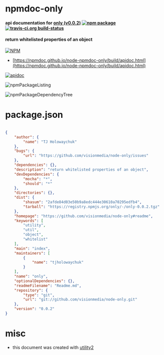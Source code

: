 # npmdoc-only

#### api documentation for  [only (v0.0.2)](https://github.com/visionmedia/node-only#readme)  [![npm package](https://img.shields.io/npm/v/npmdoc-only.svg?style=flat-square)](https://www.npmjs.org/package/npmdoc-only) [![travis-ci.org build-status](https://api.travis-ci.org/npmdoc/node-npmdoc-only.svg)](https://travis-ci.org/npmdoc/node-npmdoc-only)

#### return whitelisted properties of an object

[![NPM](https://nodei.co/npm/only.png?downloads=true&downloadRank=true&stars=true)](https://www.npmjs.com/package/only)

- [https://npmdoc.github.io/node-npmdoc-only/build/apidoc.html](https://npmdoc.github.io/node-npmdoc-only/build/apidoc.html)

[![apidoc](https://npmdoc.github.io/node-npmdoc-only/build/screenCapture.buildCi.browser.%252Ftmp%252Fbuild%252Fapidoc.html.png)](https://npmdoc.github.io/node-npmdoc-only/build/apidoc.html)

![npmPackageListing](https://npmdoc.github.io/node-npmdoc-only/build/screenCapture.npmPackageListing.svg)

![npmPackageDependencyTree](https://npmdoc.github.io/node-npmdoc-only/build/screenCapture.npmPackageDependencyTree.svg)



# package.json

```json

{
    "author": {
        "name": "TJ Holowaychuk"
    },
    "bugs": {
        "url": "https://github.com/visionmedia/node-only/issues"
    },
    "dependencies": {},
    "description": "return whitelisted properties of an object",
    "devDependencies": {
        "mocha": "*",
        "should": "*"
    },
    "directories": {},
    "dist": {
        "shasum": "2afde84d03e50b9a8edc444e30610a70295edfb4",
        "tarball": "https://registry.npmjs.org/only/-/only-0.0.2.tgz"
    },
    "homepage": "https://github.com/visionmedia/node-only#readme",
    "keywords": [
        "utility",
        "util",
        "object",
        "whitelist"
    ],
    "main": "index",
    "maintainers": [
        {
            "name": "tjholowaychuk"
        }
    ],
    "name": "only",
    "optionalDependencies": {},
    "readmeFilename": "Readme.md",
    "repository": {
        "type": "git",
        "url": "git://github.com/visionmedia/node-only.git"
    },
    "version": "0.0.2"
}
```



# misc
- this document was created with [utility2](https://github.com/kaizhu256/node-utility2)
